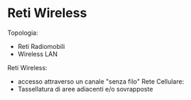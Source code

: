 # Reti Wireless

Topologia:
- Reti Radiomobili 
- Wireless LAN

Reti Wireless:
- accesso attraverso un canale "senza filo"
Rete Cellulare:
- Tassellatura di aree adiacenti e/o sovrapposte
<!--stackedit_data:
eyJoaXN0b3J5IjpbLTE5ODYzNzkyNjBdfQ==
-->